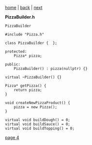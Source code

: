 [home](./page01.md) | [back](./page02.md) | [next](./page04.md)

**PizzaBuilder.h**
```
PizzaBuilder
```

```
#include "Pizza.h"
```

```
class PizzaBuilder {  };
```

```
protected:
    Pizza* pizza;
```

```
public:
    PizzaBuilder() : pizza(nullptr) {}
```


```
virtual ~PizzaBuilder() {}
```

```
Pizza* getPizza() {
    return pizza;
}
```

```
void createNewPizzaProduct() {
    pizza = new Pizza();
}
```


```
virtual void buildDough() = 0;
virtual void buildSauce() = 0;
virtual void buildTopping() = 0;
```



[page 4](./page04.md)
